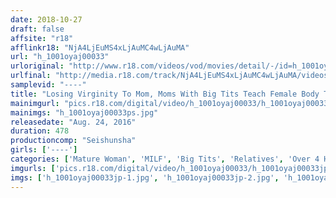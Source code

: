 ```yaml
---
date: 2018-10-27
draft: false
affsite: "r18"
afflinkr18: "NjA4LjEuMS4xLjAuMC4wLjAuMA"
url: "h_1001oyaj00033"
urloriginal: "http://www.r18.com/videos/vod/movies/detail/-/id=h_1001oyaj00033"
urlfinal: "http://media.r18.com/track/NjA4LjEuMS4xLjAuMC4wLjAuMA/videos/vod/movies/detail/-/id=h_1001oyaj00033"
samplevid: "----"
title: "Losing Virginity To Mom, Moms With Big Tits Teach Female Body To Sons Who First Got Girlfriend, Casts Of 40, 8 Hours"
mainimgurl: "pics.r18.com/digital/video/h_1001oyaj00033/h_1001oyaj00033ps.jpg"
mainimgs: "h_1001oyaj00033ps.jpg"
releasedate: "Aug. 24, 2016"
duration: 478
productioncomp: "Seishunsha"
girls: ['----']
categories: ['Mature Woman', 'MILF', 'Big Tits', 'Relatives', 'Over 4 Hours']
imgurls: ['pics.r18.com/digital/video/h_1001oyaj00033/h_1001oyaj00033jp-1.jpg', 'pics.r18.com/digital/video/h_1001oyaj00033/h_1001oyaj00033jp-2.jpg', 'pics.r18.com/digital/video/h_1001oyaj00033/h_1001oyaj00033jp-3.jpg', 'pics.r18.com/digital/video/h_1001oyaj00033/h_1001oyaj00033jp-4.jpg', 'pics.r18.com/digital/video/h_1001oyaj00033/h_1001oyaj00033jp-5.jpg', 'pics.r18.com/digital/video/h_1001oyaj00033/h_1001oyaj00033jp-6.jpg', 'pics.r18.com/digital/video/h_1001oyaj00033/h_1001oyaj00033jp-7.jpg', 'pics.r18.com/digital/video/h_1001oyaj00033/h_1001oyaj00033jp-8.jpg', 'pics.r18.com/digital/video/h_1001oyaj00033/h_1001oyaj00033jp-9.jpg', 'pics.r18.com/digital/video/h_1001oyaj00033/h_1001oyaj00033jp-10.jpg', 'pics.r18.com/digital/video/h_1001oyaj00033/h_1001oyaj00033jp-11.jpg', 'pics.r18.com/digital/video/h_1001oyaj00033/h_1001oyaj00033jp-12.jpg', 'pics.r18.com/digital/video/h_1001oyaj00033/h_1001oyaj00033jp-13.jpg', 'pics.r18.com/digital/video/h_1001oyaj00033/h_1001oyaj00033jp-14.jpg', 'pics.r18.com/digital/video/h_1001oyaj00033/h_1001oyaj00033jp-15.jpg', 'pics.r18.com/digital/video/h_1001oyaj00033/h_1001oyaj00033jp-16.jpg', 'pics.r18.com/digital/video/h_1001oyaj00033/h_1001oyaj00033jp-17.jpg', 'pics.r18.com/digital/video/h_1001oyaj00033/h_1001oyaj00033jp-18.jpg', 'pics.r18.com/digital/video/h_1001oyaj00033/h_1001oyaj00033jp-19.jpg', 'pics.r18.com/digital/video/h_1001oyaj00033/h_1001oyaj00033jp-20.jpg']
imgs: ['h_1001oyaj00033jp-1.jpg', 'h_1001oyaj00033jp-2.jpg', 'h_1001oyaj00033jp-3.jpg', 'h_1001oyaj00033jp-4.jpg', 'h_1001oyaj00033jp-5.jpg', 'h_1001oyaj00033jp-6.jpg', 'h_1001oyaj00033jp-7.jpg', 'h_1001oyaj00033jp-8.jpg', 'h_1001oyaj00033jp-9.jpg', 'h_1001oyaj00033jp-10.jpg', 'h_1001oyaj00033jp-11.jpg', 'h_1001oyaj00033jp-12.jpg', 'h_1001oyaj00033jp-13.jpg', 'h_1001oyaj00033jp-14.jpg', 'h_1001oyaj00033jp-15.jpg', 'h_1001oyaj00033jp-16.jpg', 'h_1001oyaj00033jp-17.jpg', 'h_1001oyaj00033jp-18.jpg', 'h_1001oyaj00033jp-19.jpg', 'h_1001oyaj00033jp-20.jpg']
---
```

